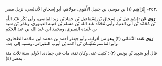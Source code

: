 ٢٥٣- إِبْرَاهِيم (١) بن موسى بن جميل الأُمَوِي، مولاهم، أبو إسحاق الأندلسي، نزيل مصر.

**رَوَى عَن:** إِسْمَاعِيل بْن إسحاق بْن إِسْمَاعِيل بْن حماد بْن زيد القاضي، وأبي بَكْر عَبْد اللَّهِ بْن مُحَمَّد بْن أَبي الدنيا، وأبي مُحَمَّد عَبد الله بْن مسلم بْن قتيبة الدينوري، وعُمَر بْن شبة بن عُبَيدة النميري، ومحمد ابن عَبد الله بن عبد الحكم

**رَوَى عَنه:** النَّسَائي (٢) وهو من أقرانه، وأبو جعفر أحمد بن محمد ابن سلامة الطحاوي، وأبو القاسم سُلَيْمان بْن أَحْمَد بْن أيوب الطبراني، ونسبه إلى جده

قال أبو سَعِيد بْن يونس (٣) : كتبت عنه، وكان ثقة، مات في جمادى الاولى سنة ثلاث مئة بمصر (٤) .